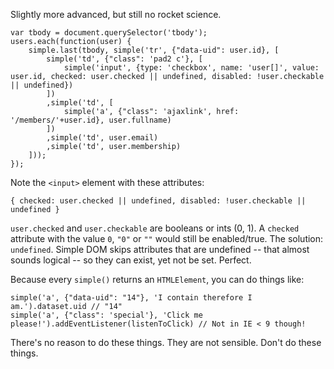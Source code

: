 
Slightly more advanced, but still no rocket science.

	var tbody = document.querySelector('tbody');
	users.each(function(user) {
		simple.last(tbody, simple('tr', {"data-uid": user.id}, [
			simple('td', {"class": 'pad2 c'}, [
				simple('input', {type: 'checkbox', name: 'user[]', value: user.id, checked: user.checked || undefined, disabled: !user.checkable || undefined})
			])
			,simple('td', [
				simple('a', {"class": 'ajaxlink', href: '/members/'+user.id}, user.fullname)
			])
			,simple('td', user.email)
			,simple('td', user.membership)
		]));
	});

Note the `<input>` element with these attributes:

	{ checked: user.checked || undefined, disabled: !user.checkable || undefined }

`user.checked` and `user.checkable` are booleans or ints (0, 1). A `checked`
attribute with the value `0`, `"0"` or `""` would still be enabled/true. The
solution: `undefined`. Simple DOM skips attributes that are undefined -- that
almost sounds logical -- so they can exist, yet not be set. Perfect.

Because every `simple()` returns an `HTMLElement`, you can do things like:

	simple('a', {"data-uid": "14"}, 'I contain therefore I am.').dataset.uid // "14"
	simple('a', {"class": 'special'}, 'Click me please!').addEventListener(listenToClick) // Not in IE < 9 though!

There's no reason to do these things. They are not sensible. Don't do these things.


